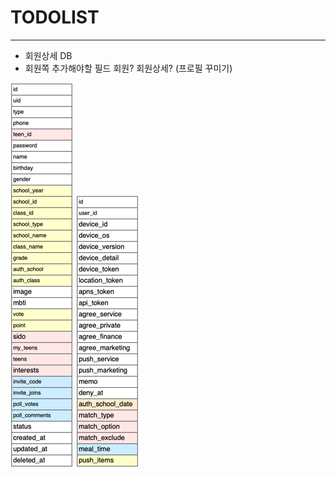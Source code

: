 # TODOLIST
---

- 회원상세 DB
- 회원쪽 추가해야할 필드 회원? 회원상세? (프로필 꾸미기)


![img.png](img.png)
![img_1.png](img_1.png)
